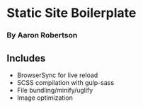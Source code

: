 # Static Site Boilerplate
### By Aaron Robertson

## Includes
- BrowserSync for live reload
- SCSS compilation with gulp-sass
- File bundling/minify/uglify
- Image optimization
